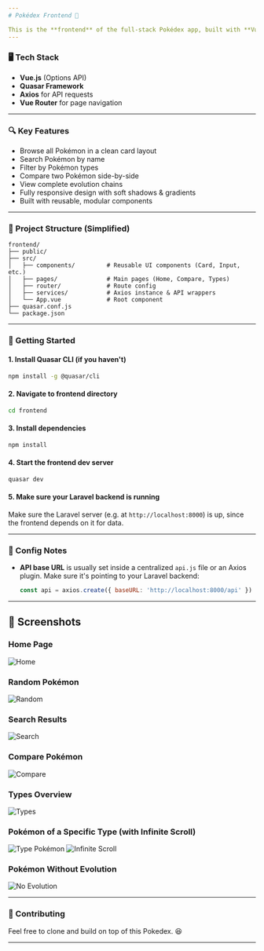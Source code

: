 ```yaml
---
# Pokédex Frontend 🧩

This is the **frontend** of the full-stack Pokédex app, built with **Vue.js** and **Quasar Framework**. It connects to the Laravel backend and displays rich Pokémon data using components, animations, filters, and more.
---
```


### 🖥️ Tech Stack

- **Vue.js** (Options API)
- **Quasar Framework**
- **Axios** for API requests
- **Vue Router** for page navigation

---

### 🔍 Key Features

- Browse all Pokémon in a clean card layout
- Search Pokémon by name
- Filter by Pokémon types
- Compare two Pokémon side-by-side
- View complete evolution chains
- Fully responsive design with soft shadows & gradients
- Built with reusable, modular components

---

### 📁 Project Structure (Simplified)

```
frontend/
├── public/
├── src/
│   ├── components/         # Reusable UI components (Card, Input, etc.)
│   ├── pages/              # Main pages (Home, Compare, Types)
│   ├── router/             # Route config
│   ├── services/           # Axios instance & API wrappers
│   └── App.vue             # Root component
├── quasar.conf.js
└── package.json
```

---

### 🚀 Getting Started

#### 1. Install Quasar CLI (if you haven't)

```bash
npm install -g @quasar/cli
```

#### 2. Navigate to frontend directory

```bash
cd frontend
```

#### 3. Install dependencies

```bash
npm install
```

#### 4. Start the frontend dev server

```bash
quasar dev
```

#### 5. Make sure your Laravel backend is running

Make sure the Laravel server (e.g. at `http://localhost:8000`) is up, since the frontend depends on it for data.

---

### 🔧 Config Notes

- **API base URL** is usually set inside a centralized `api.js` file or an Axios plugin. Make sure it's pointing to your Laravel backend:

  ```js
  const api = axios.create({ baseURL: 'http://localhost:8000/api' })
  ```

---

## 📸 Screenshots

### Home Page

![Home](../../ScreenShots/frontend/Home.png)

### Random Pokémon

![Random](../../ScreenShots/frontend/RandomPokemon.png)

### Search Results

![Search](../../ScreenShots/frontend/Search_Pokemon.png)

### Compare Pokémon

![Compare](../../ScreenShots/frontend/ComparePokemon.png)

### Types Overview

![Types](../../ScreenShots/frontend/Types.png)

### Pokémon of a Specific Type (with Infinite Scroll)

![Type Pokémon](../../ScreenShots/frontend/TypePokemon.png)
![Infinite Scroll](../../ScreenShots/frontend/Infinite_scroll_for_type.png)

### Pokémon Without Evolution

![No Evolution](../../ScreenShots/frontend/Pokemon_No_Evolution.png)

---

### 🤝 Contributing

Feel free to clone and build on top of this Pokedex. 😆

---
